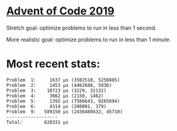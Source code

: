 # [Advent of Code 2019](https://adventofcode.com/2019)

Stretch goal: optimize problems to run in less than 1 second.

More realistic goal: optimize problems to run in less than 1 minute.

# Most recent stats:

```
Problem  1:     1637 μs (3502510, 5250885)
Problem  2:     1453 μs (4462686, 5936)
Problem  3:    18723 μs (3229, 32132)
Problem  4:     3662 μs (2150, 1462)
Problem  5:     1392 μs (7566643, 9265694)
Problem  6:     4314 μs (200001, 379)
Problem  9:   589150 μs (2436480432, 45710)
-------------------
Total:        620331 μs
```
